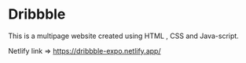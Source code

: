 # Dribbble
This is a multipage website created using HTML , CSS and Java-script.

 Netlify link => https://dribbble-expo.netlify.app/

